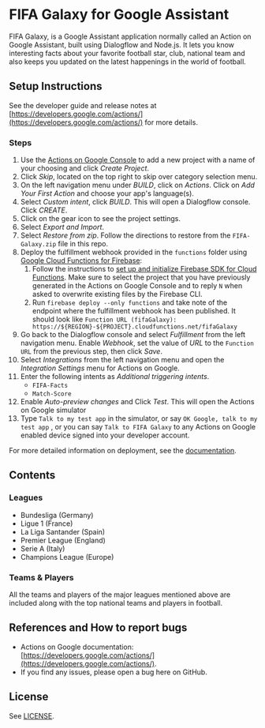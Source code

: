 # FIFA Galaxy for Google Assistant
FIFA Galaxy, is a Google Assistant application normally called an Action on Google Assistant, built using Dialogflow and Node.js. It lets you know interesting facts about your favorite football star, club, national team and also keeps you updated on the latest happenings in the world of football.

## Setup Instructions

See the developer guide and release notes at [https://developers.google.com/actions/](https://developers.google.com/actions/) for more details.

### Steps
1. Use the [Actions on Google Console](https://console.actions.google.com) to add a new project with a name of your choosing and click *Create Project*.
1. Click *Skip*, located on the top right to skip over category selection menu.
1. On the left navigation menu under *BUILD*, click on *Actions*. Click on *Add Your First Action* and choose your app's language(s).
1. Select *Custom intent*, click *BUILD*. This will open a Dialogflow console. Click *CREATE*.
1. Click on the gear icon to see the project settings.
1. Select *Export and Import*.
1. Select *Restore from zip*. Follow the directions to restore from the `FIFA-Galaxy.zip` file in this repo.
1. Deploy the fulfillment webhook provided in the `functions` folder using [Google Cloud Functions for Firebase](https://firebase.google.com/docs/functions/):
    1. Follow the instructions to [set up and initialize Firebase SDK for Cloud Functions](https://firebase.google.com/docs/functions/get-started#set_up_and_initialize_functions_sdk). Make sure to select the project that you have previously generated in the Actions on Google Console and to reply `N` when asked to overwrite existing files by the Firebase CLI.
    1. Run `firebase deploy --only functions` and take note of the endpoint where the fulfillment webhook has been published. It should look like `Function URL (fifaGalaxy): https://${REGION}-${PROJECT}.cloudfunctions.net/fifaGalaxy`
1. Go back to the Dialogflow console and select *Fulfillment* from the left navigation menu. Enable *Webhook*, set the value of *URL* to the `Function URL` from the previous step, then click *Save*.
1. Select *Integrations* from the left navigation menu and open the *Integration Settings* menu for Actions on Google.
1. Enter the following intents as *Additional triggering intents*.
    * `FIFA-Facts`
    * `Match-Score`
1. Enable *Auto-preview changes* and Click *Test*. This will open the Actions on Google simulator
1. Type `Talk to my test app` in the simulator, or say `OK Google, talk to my test app` , or you can say `Talk to FIFA Galaxy` to any Actions on Google enabled device signed into your developer account.

For more detailed information on deployment, see the [documentation](https://developers.google.com/actions/dialogflow/deploy-fulfillment).

## Contents
### Leagues
* Bundesliga (Germany) 
* Ligue 1 (France) 
* La Liga Santander (Spain) 
* Premier League (England) 
* Serie A (Italy) 
* Champions League (Europe) 
### Teams & Players
All the teams and players of the major leagues mentioned above are included along with the top national teams and players in football.

## References and How to report bugs
* Actions on Google documentation: [https://developers.google.com/actions/](https://developers.google.com/actions/).
* If you find any issues, please open a bug here on GitHub.

## License
See [LICENSE](LICENSE).